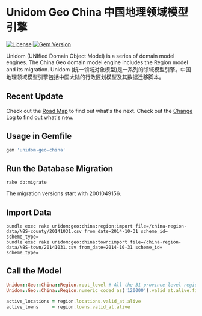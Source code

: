 # Unidom Geo China 中国地理领域模型引擎

[![License](https://img.shields.io/badge/license-MIT-green.svg)](http://opensource.org/licenses/MIT)
[![Gem Version](https://badge.fury.io/rb/unidom-geo-china.svg)](https://badge.fury.io/rb/unidom-geo-china)

Unidom (UNIfied Domain Object Model) is a series of domain model engines. The China Geo domain model engine includes the Region model and its migration.
Unidom (统一领域对象模型)是一系列的领域模型引擎。中国地理领域模型引擎包括中国大陆的行政区划模型及其数据迁移脚本。



## Recent Update

Check out the [Road Map](ROADMAP.md) to find out what's the next.
Check out the [Change Log](CHANGELOG.md) to find out what's new.



## Usage in Gemfile

```ruby
gem 'unidom-geo-china'
```



## Run the Database Migration

```shell
rake db:migrate
```
The migration versions start with 2001049156.



## Import Data

```shell
bundle exec rake unidom:geo:china:region:import file=/china-region-data/NBS-county/20141031.csv from_date=2014-10-31 scheme_id= scheme_type=
bundle exec rake unidom:geo:china:town:import file=/china-region-data/NBS-town/20141031.csv from_date=2014-10-31 scheme_id= scheme_type=
```



## Call the Model

```ruby
Unidom::Geo::China::Region.root_level # All the 31 province-level regions including Beijing, Tianjin, etc.
Unidom::Geo::China::Region.numeric_coded_as('120000').valid_at.alive.first # Tianjin (天津)

active_locations = region.locations.valid_at.alive
active_towns     = region.towns.valid_at.alive
```
